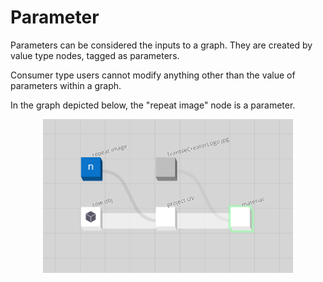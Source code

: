 # Parameter

Parameters can be considered the inputs to a graph. They are created by value type nodes, tagged as parameters.

Consumer type users cannot modify anything other than the value of parameters within a graph.

In the graph depicted below, the "repeat image" node is a parameter.

<p align="center">
  <img width="400" src="images\CreatorCow.png"/>
</p>
